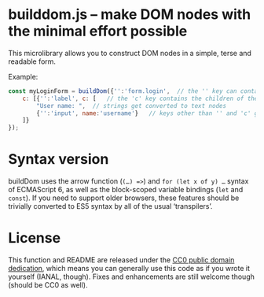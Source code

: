 # builddom.js – make DOM nodes with the minimal effort possible
This microlibrary allows you to construct DOM nodes in a simple, terse and readable form.

Example:

```js
const myLoginForm = buildDom({'':'form.login',  // the '' key can contain the tag name, id and classes like a CSS selector. The tag name defaults to 'div'.
	c: [{'':'label', c: [	// the 'c' key contains the children of the element. If there should only be one child node, it can be inserted without putting it in an array
		"User name: ",	// strings get converted to text nodes
		{'':'input', name:'username'}	// keys other than '' and 'c' get set as attributes on the element
	]}
});
```

# Syntax version
buildDom uses the arrow function (`(…) =>`) and `for (let x of y) …` syntax of ECMAScript 6, as well as the block-scoped variable bindings (`let` and `const`).
If you need to support older browsers, these features should be trivially converted to ES5 syntax by all of the usual ‘transpilers’.

# License
This function and README are released under the [CC0 public domain dedication](http://creativecommons.org/publicdomain/zero/1.0/), which means you can generally use this code as if you wrote it yourself (IANAL, though).
Fixes and enhancements are still welcome though (should be CC0 as well).
